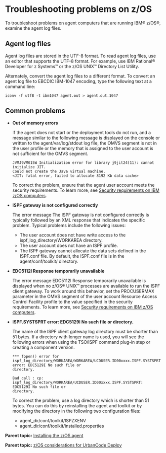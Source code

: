 # Troubleshooting problems on z/OS

To troubleshoot problems on agent computers that are running IBM® z/OS®, examine the agent log files.

## Agent log files

Agent log files are stored in the UTF-8 format. To read agent log files, use an editor that supports the UTF-8 format. For example, use IBM Rational® Developer for z Systems™ or the z/OS UNIX™ Directory List Utility.

Alternately, convert the agent log files to a different format. To convert an agent log file to EBCDIC IBM-1047 encoding, type the following text at a command line:

```
iconv -f utf8 -t ibm1047 agent.out > agent.out.1047
```

## Common problems

-   **Out of memory errors**

    If the agent does not start or the deployment tools do not run, and a message similar to the following message is displayed on the console or written to the agent/var/log/stdout log file, the OMVS segment is not in the user profile or the memory that is assigned to the user account is not sufficient for the OMVS segment.

    ```
    JVMJ9VM015W Initialization error for library j9jit24(11): cannot initialize JIT.
    Could not create the Java virtual machine.
    <JIT: fatal error, failed to allocate 8192 Kb data cache>
    ```

    To correct the problem, ensure that the agent user account meets the security requirements. To learn more, see [Security requirements on IBM z/OS computers](../../com.udeploy.admin.doc/topics/security_zos.md).

-   **ISPF gateway is not configured correctly**

    The error message The ISPF gateway is not configured correctly is typically followed by an XML response that indicates the specific problem. Typical problems include the following issues:

    -   The user account does not have write access to the ispf\_log\_directory/WORKAREA directory.
    -   The user account does not have an ISPF profile.
    -   The ISPF gateway cannot allocate the data sets defined in the ISPF.conf file. By default, the ISPF.conf file is in the agent/conf/toolkit/ directory.
-   **EDC5112I Response temporarily unavailable**

    The error message EDC5112I Response temporarily unavailable is displayed when no z/OS® UNIX™ processes are available to run the ISPF client gateway. To work around this behavior, set the PROCUSERMAX parameter in the OMVS segment of the user account Resource Access Control Facility profile to the value specified in the security requirements. To learn more, see [Security requirements on IBM z/OS computers](../../com.udeploy.admin.doc/topics/security_zos.md).

-   **ISPF.SYSTSPRT error: EDC5129I No such file or directory.**

    The name of the ISPF client gateway log directory must be shorter than 51 bytes. If a directory with longer name is used, you will see the following errors when using the TSO/ISPF command plug-in step or creating a component version.

    ```
    *** fopen() error for
    ispf_log_directory/WORKAREA/WORKAREA/UCDUSER.ID00xxxx.ISPF.SYSTSPRT error: EDC5129I No such file or
    directory.
    ```

    ```
    Bad call : cp: ispf_log_directory/WORKAREA/UCDUSER.ID00xxxx.ISPF.SYSTSPRT: EDC5129I No such file or
    directory.
    ```

    To correct the problem, use a log directory which is shorter than 51 bytes. You can do this by reinstalling the agent and toolkit or by modifying the directory in the following two configuration files:

    -   agent\_dir/conf/toolkit/ISPZXENV
    -   agent\_dir/conf/toolkit/installed.properties

**Parent topic:** [Installing the z/OS agent](../../com.udeploy.install.doc/topics/zos_installing_ov.md)

**Parent topic:** [z/OS considerations for UrbanCode Deploy](../topics/zos_ch.md)

